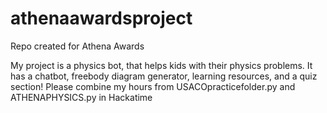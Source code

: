 # athenaawardsproject
Repo created for Athena Awards 

My project is a physics bot, that helps kids with their physics problems. It has a chatbot, freebody diagram generator, learning resources, and a quiz section! 
Please combine my hours from USACOpracticefolder.py and ATHENAPHYSICS.py in Hackatime
